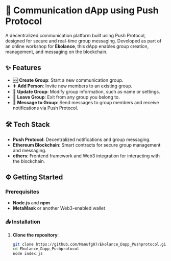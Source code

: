 # 🚀 Communication dApp using Push Protocol

A decentralized communication platform built using Push Protocol, designed for secure and real-time group messaging. Developed as part of an online workshop for **Ekolance**, this dApp enables group creation, management, and messaging on the blockchain.

## ✨ Features

- 🆕 **Create Group**: Start a new communication group.
- ➕ **Add Person**: Invite new members to an existing group.
- 🔄 **Update Group**: Modify group information, such as name or settings.
- 🚪 **Leave Group**: Exit from any group you belong to.
- 💬 **Message to Group**: Send messages to group members and receive notifications via Push Protocol.

## 🛠 Tech Stack

- **Push Protocol**: Decentralized notifications and group messaging.
- **Ethereum Blockchain**: Smart contracts for secure group management and messaging.
- **ethers**: Frontend framework and Web3 integration for interacting with the blockchain.

## ⚙️ Getting Started

### Prerequisites

- **Node.js** and **npm**
- **MetaMask** or another Web3-enabled wallet

### 📥 Installation

1. **Clone the repository**:
   ```bash
   git clone https://github.com/Manufg07/Ekolance_Dapp_Pushprotocol.git
   cd Ekolance_Dapp_Pushprotocol
   node index.js
